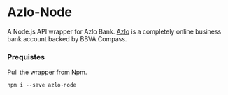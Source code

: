 # Azlo-Node

A Node.js API wrapper for Azlo Bank. <a href="https://azlo.com">Azlo</a> is a completely online business bank account backed by BBVA Compass.

### Prequistes
Pull the wrapper from Npm.
```
npm i --save azlo-node

```

